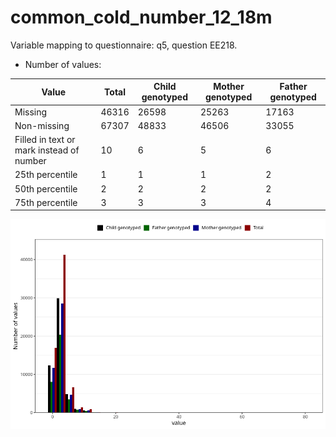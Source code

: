 # common_cold_number_12_18m
Variable mapping to questionnaire: q5, question EE218.
- Number of values:

| Value | Total | Child genotyped | Mother genotyped | Father genotyped |
| ----- | ----- | --------------- | ---------------- | ---------------- |
| Missing | 46316 | 26598 | 25263 | 17163 |
| Non-missing | 67307 | 48833 | 46506 | 33055 |
| Filled in text or mark instead of number | 10 | 6 | 5 |6 |
| 25th percentile | 1 | 1 | 1 | 2 |
| 50th percentile | 2 | 2 | 2 | 2 |
| 75th percentile | 3 | 3 | 3 | 4 |



![](common_cold_number_12_18m_n.png)




